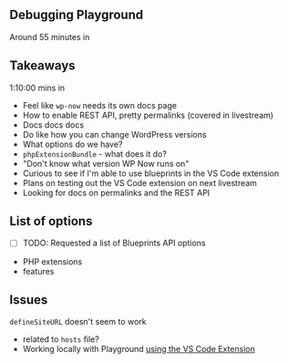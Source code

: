 ## Debugging Playground
Around 55 minutes in


## Takeaways
1:10:00 mins in
- Feel like `wp-now` needs its own docs page
- How to enable REST API, pretty permalinks (covered in livestream)
- Docs docs docs
- Do like how you can change WordPress versions
- What options do we have?
 - `phpExtensionBundle` - what does it do?
 - "Don't know what version WP Now runs on" 
 - Curious to see if I'm able to use blueprints in the VS Code extension
 - Plans on testing out the VS Code extension on next livestream
 - Looking for docs on permalinks and the REST API


## List of options
- [ ] TODO: Requested a list of Blueprints API options
 - PHP extensions
 - features
 
 ## Issues
 `defineSiteURL` doesn't seem to work
 - related to `hosts` file?
 - Working locally with Playground [using the VS Code Extension](https://github.com/WordPress/wordpress-playground/issues/1169)
